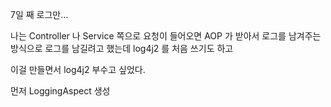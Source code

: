 7일 째 로그만...

나는 Controller 나 Service 쪽으로 요청이 들어오면 AOP 가 받아서 로그를 남겨주는 방식으로 로그를 남길려고 했는데 log4j2 를 처음 쓰기도 하고 

이걸 만들면서 log4j2 부수고 싶었다.


먼저 LoggingAspect 생성

```java

```